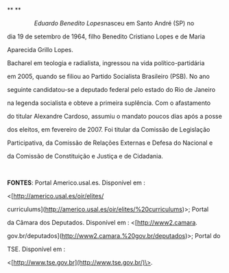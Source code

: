 

** **



                *Eduardo Benedito Lopes*nasceu em Santo André (SP) no

dia 19 de setembro de 1964, filho Benedito Cristiano Lopes e de Maria

Aparecida Grillo Lopes.



Bacharel em teologia e radialista, ingressou na vida político-partidária

em 2005, quando se filiou ao Partido Socialista Brasileiro (PSB). No ano

seguinte candidatou-se a deputado federal pelo estado do Rio de Janeiro

na legenda socialista e obteve a primeira suplência. Com o afastamento

do titular Alexandre Cardoso, assumiu o mandato poucos dias após a posse

dos eleitos, em fevereiro de 2007. Foi titular da Comissão de Legislação

Participativa, da Comissão de Relações Externas e Defesa do Nacional e

da Comissão de Constituição e Justiça e de Cidadania.



 



**FONTES**: Portal Americo.usal.es. Disponível em :

\<[http://americo.usal.es/oir/elites/

curriculums](http://americo.usal.es/oir/elites/%20curriculums)\>; Portal

da Câmara dos Deputados. Disponível em : \<[http://www2.camara.

gov.br/deputados](http://www2.camara.%20gov.br/deputados)\>; Portal do

TSE. Disponível em :

\<[http://www.tse.gov.br](http://www.tse.gov.br/)\>.



 

